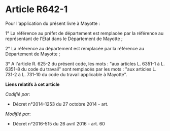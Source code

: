 # Article R642-1

Pour l'application du présent livre à Mayotte :

1° La référence au préfet de département est remplacée par la référence au représentant de l'Etat dans le Département de
Mayotte ;

2° La référence au département est remplacée par la référence au Département de Mayotte ;

3° A l'article R. 625-2 du présent code, les mots : "aux articles L. 6351-1 à L. 6351-8 du code du travail" sont remplacés
par les mots : "aux articles L. 731-2 à L. 731-10 du code du travail applicable à Mayotte".

**Liens relatifs à cet article**

_Codifié par_:

  - Décret n°2014-1253 du 27 octobre 2014 - art.

_Modifié par_:

  - Décret n°2016-515 du 26 avril 2016 - art. 60
